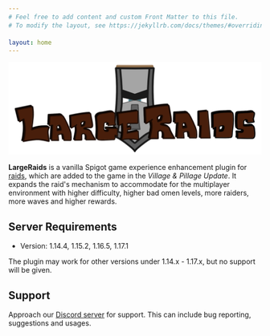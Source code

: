 ```yaml
---
# Feel free to add content and custom Front Matter to this file.
# To modify the layout, see https://jekyllrb.com/docs/themes/#overriding-theme-defaults

layout: home
---
```


![Title Banner](assets/images/logo-banner.png)

**LargeRaids** is a vanilla Spigot game experience enhancement plugin for [raids](https://minecraft.fandom.com/wiki/Raid), which are added to the game in the _Village & Pillage Update_. It expands the raid's mechanism to accommodate for the multiplayer environment with higher difficulty, higher bad omen levels, more raiders, more waves and higher rewards.

## Server Requirements

- Version: 1.14.4, 1.15.2, 1.16.5, 1.17.1

The plugin may work for other versions under 1.14.x - 1.17.x, but no support will be given.

## Support

Approach our [Discord server](https://discord.gg/YSv7pptDjE) for support. This can include bug reporting, suggestions and usages.
